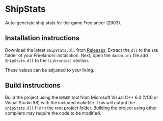 # ShipStats
Auto-generate ship stats for the game Freelancer (2003).

## Installation instructions
Download the latest `ShipStats.dll` from [Releases](https://github.com/BC46/ShipStats/releases). Extract the `dll` to the `EXE` folder of your Freelancer installation.
Next, open the `dacom.ini` file add `ShipStats.dll` to the `[Libraries]` section.

These values can be adjusted to your liking.

## Build instructions
Build the project using the `NMAKE` tool from Microsoft Visual C++ 6.0 (VC6 or Visual Studio 98) with the included makefile.
This will output the `ShipStats.dll` file in the root project folder.
Building the project using other compilers may require the code to be modified.
